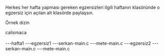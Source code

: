 Herkes her hafta yapması gereken egzersizleri ilgili haftanın klasöründe o egzersiz için açılan alt klasörde paylaşsın.

Örnek dizin 

calismaca<br>
         <br>
         ---hafta1
                  ---egzersiz1
                              ---serkan-main.c
                              ---mete-main.c
                  ---egzersiz2
                              ---serkan-main.c
                              ---mete-main.c
                  

